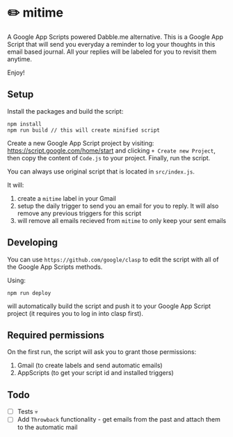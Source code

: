 # ✏️ mitime

A Google App Scripts powered Dabble.me alternative. This is a Google App Script that will send you everyday a reminder to log your thoughts in this email based journal. All your replies will be labeled for you to revisit them anytime.

Enjoy!

## Setup

Install the packages and build the script:

```
npm install
npm run build // this will create minified script
```

Create a new Google App Script project by visiting: https://script.google.com/home/start and clicking `+ Create new Project`, then copy the content of `Code.js` to your project. Finally, run the script.

You can always use original script that is located in `src/index.js`.

It will:

1. create a `mitime` label in your Gmail
2. setup the daily trigger to send you an email for you to reply. It will also remove any previous triggers for this script
3. will remove all emails recieved from `mitime` to only keep your sent emails

## Developing

You can use `https://github.com/google/clasp` to edit the script with all of the Google App Scripts methods.

Using:

```
npm run deploy
```

will automatically build the script and push it to your Google App Script project (it requires you to log in into clasp first).

## Required permissions

On the first run, the script will ask you to grant those permissions:

1. Gmail (to create labels and send automatic emails)
2. AppScripts (to get your script id and installed triggers)

## Todo

-   [ ] Tests 💀
-   [ ] Add `Throwback` functionality - get emails from the past and attach them to the automatic mail
